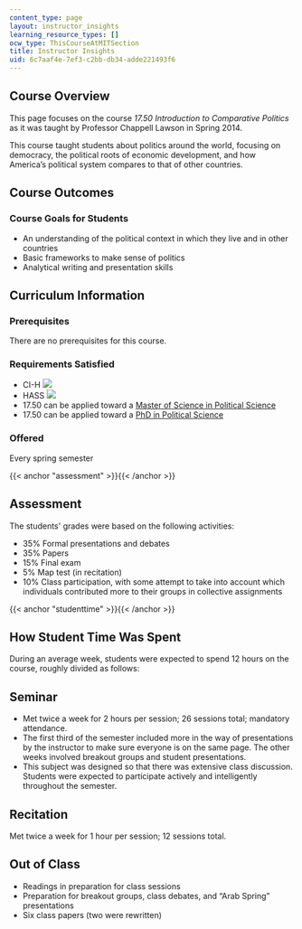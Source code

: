 ```yaml
---
content_type: page
layout: instructor_insights
learning_resource_types: []
ocw_type: ThisCourseAtMITSection
title: Instructor Insights
uid: 6c7aaf4e-7ef3-c2bb-db34-adde221493f6
---
```


Course Overview
---------------

This page focuses on the course _17.50 Introduction to Comparative Politics_ as it was taught by Professor Chappell Lawson in Spring 2014.

This course taught students about politics around the world, focusing on democracy, the political roots of economic development, and how America’s political system compares to that of other countries.

Course Outcomes
---------------

### Course Goals for Students

*   An understanding of the political context in which they live and in other countries
*   Basic frameworks to make sense of politics
*   Analytical writing and presentation skills

Curriculum Information
----------------------

### Prerequisites

There are no prerequisites for this course.

### Requirements Satisfied

*   CI-H ![](/images/educator/icon-question-cih.png)
*   HASS ![](/images/educator/icon-question-hass.png)
*   17.50 can be applied toward a [Master of Science in Political Science](http://web.mit.edu/polisci/graduate/masters.html)
*   17.50 can be applied toward a [PhD in Political Science](http://web.mit.edu/polisci/graduate/phd.html)

### Offered

Every spring semester

{{< anchor "assessment" >}}{{< /anchor >}}

Assessment
----------

The students' grades were based on the following activities:

- 35% Formal presentations and debates
- 35% Papers
- 15% Final exam
- 5% Map test (in recitation)
- 10% Class participation, with some attempt to take into account which individuals contributed more to their groups in collective assignments

{{< anchor "studenttime" >}}{{< /anchor >}}

How Student Time Was Spent
--------------------------

During an average week, students were expected to spend 12 hours on the course, roughly divided as follows:

Seminar
-------

*   Met twice a week for 2 hours per session; 26 sessions total; mandatory attendance.
*   The first third of the semester included more in the way of presentations by the instructor to make sure everyone is on the same page. The other weeks involved breakout groups and student presentations.
*   This subject was designed so that there was extensive class discussion. Students were expected to participate actively and intelligently throughout the semester.

Recitation
----------

Met twice a week for 1 hour per session; 12 sessions total.

Out of Class
------------

*   Readings in preparation for class sessions
*   Preparation for breakout groups, class debates, and “Arab Spring” presentations
*   Six class papers (two were rewritten)